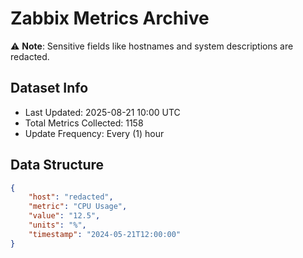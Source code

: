# Zabbix Metrics Archive

⚠️ **Note**: Sensitive fields like hostnames and system descriptions are redacted.

## Dataset Info
- Last Updated: 2025-08-21 10:00 UTC
- Total Metrics Collected: 1158
- Update Frequency: Every (1) hour

## Data Structure
```json
{
    "host": "redacted",
    "metric": "CPU Usage",
    "value": "12.5",
    "units": "%",
    "timestamp": "2024-05-21T12:00:00"
}
```

